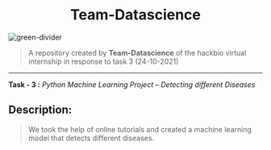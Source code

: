 <h1 align = "center"> Team-Datascience </h1>

![green-divider](https://user-images.githubusercontent.com/7065401/52071924-c003ad80-2562-11e9-8297-1c6595f8a7ff.png)
> A repository created by **Team-Datascience** of the hackbio virtual internship in response to task 3 (24-10-2021)
---
**Task - 3 :** _Python Machine Learning Project – Detecting different Diseases_

## Description:
> We took the help of online tutorials and created a machine learning model that detects different diseases.

